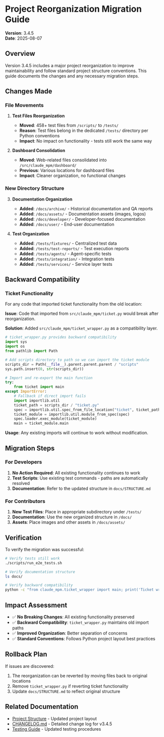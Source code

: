 # Project Reorganization Migration Guide

**Version**: 3.4.5  
**Date**: 2025-08-07

## Overview

Version 3.4.5 includes a major project reorganization to improve maintainability and follow standard project structure conventions. This guide documents the changes and any necessary migration steps.

## Changes Made

### File Movements

1. **Test Files Reorganization**
   - **Moved**: 458+ test files from `/scripts/` to `/tests/`
   - **Reason**: Test files belong in the dedicated `/tests/` directory per Python conventions
   - **Impact**: No impact on functionality - tests still work the same way

2. **Dashboard Consolidation**
   - **Moved**: Web-related files consolidated into `/src/claude_mpm/dashboard/`
   - **Previous**: Various locations for dashboard files
   - **Impact**: Cleaner organization, no functional changes

### New Directory Structure

3. **Documentation Organization**
   - **Added**: `/docs/archive/` - Historical documentation and QA reports
   - **Added**: `/docs/assets/` - Documentation assets (images, logos)
   - **Added**: `/docs/developer/` - Developer-focused documentation
   - **Added**: `/docs/user/` - End-user documentation

4. **Test Organization**
   - **Added**: `/tests/fixtures/` - Centralized test data
   - **Added**: `/tests/test-reports/` - Test execution reports
   - **Added**: `/tests/agents/` - Agent-specific tests
   - **Added**: `/tests/integration/` - Integration tests
   - **Added**: `/tests/services/` - Service layer tests

## Backward Compatibility

### Ticket Functionality

For any code that imported ticket functionality from the old location:

**Issue**: Code that imported from `src/claude_mpm/ticket.py` would break after reorganization.

**Solution**: Added `src/claude_mpm/ticket_wrapper.py` as a compatibility layer.

```python
# ticket_wrapper.py provides backward compatibility
import sys
import os
from pathlib import Path

# Add scripts directory to path so we can import the ticket module
scripts_dir = Path(__file__).parent.parent.parent / "scripts"
sys.path.insert(0, str(scripts_dir))

# Import and re-export the main function
try:
    from ticket import main
except ImportError:
    # Fallback if direct import fails
    import importlib.util
    ticket_path = scripts_dir / "ticket.py"
    spec = importlib.util.spec_from_file_location("ticket", ticket_path)
    ticket_module = importlib.util.module_from_spec(spec)
    spec.loader.exec_module(ticket_module)
    main = ticket_module.main
```

**Usage**: Any existing imports will continue to work without modification.

## Migration Steps

### For Developers

1. **No Action Required**: All existing functionality continues to work
2. **Test Scripts**: Use existing test commands - paths are automatically resolved
3. **Documentation**: Refer to the updated structure in `docs/STRUCTURE.md`

### For Contributors

1. **New Test Files**: Place in appropriate subdirectory under `/tests/`
2. **Documentation**: Use the new organized structure in `/docs/`
3. **Assets**: Place images and other assets in `/docs/assets/`

## Verification

To verify the migration was successful:

```bash
# Verify tests still work
./scripts/run_e2e_tests.sh

# Verify documentation structure
ls docs/

# Verify backward compatibility
python -c "from claude_mpm.ticket_wrapper import main; print('Ticket wrapper working')"
```

## Impact Assessment

- ✅ **No Breaking Changes**: All existing functionality preserved
- ✅ **Backward Compatibility**: `ticket_wrapper.py` maintains old import paths
- ✅ **Improved Organization**: Better separation of concerns
- ✅ **Standard Conventions**: Follows Python project layout best practices

## Rollback Plan

If issues are discovered:

1. The reorganization can be reverted by moving files back to original locations
2. Remove `ticket_wrapper.py` if reverting ticket functionality
3. Update `docs/STRUCTURE.md` to reflect original structure

## Related Documentation

- [Project Structure](../../STRUCTURE.md) - Updated project layout
- [CHANGELOG.md](../../../CHANGELOG.md) - Detailed change log for v3.4.5
- [Testing Guide](../../03-development/testing.md) - Updated testing procedures